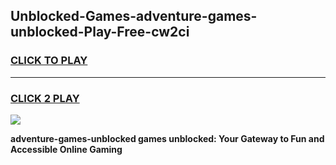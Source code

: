 
## Unblocked-Games-adventure-games-unblocked-Play-Free-cw2ci
<h3>
<a href="https://premium76.site?title=adventure-games-unblocked&ref=23A">CLICK TO PLAY</a></h3>
<hr>

<h3>
<a href="https://premium76.site?title=adventure-games-unblocked&ref=23A">CLICK 2 PLAY</a>
  
</h3>

<a href="https://premium76.site?title=adventure-games-unblocked&ref=23A"><img src="https://clearcache.store/games.png"></a>


**adventure-games-unblocked games unblocked: Your Gateway to Fun and Accessible Online Gaming**
